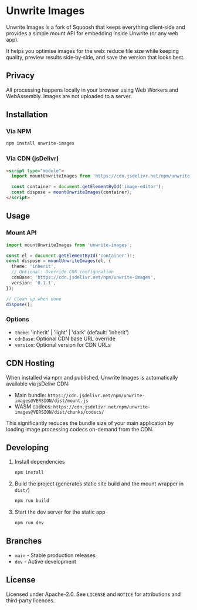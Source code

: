 # Unwrite Images

Unwrite Images is a fork of Squoosh that keeps everything client‑side and provides a simple mount API for embedding inside Unwrite (or any web app).

It helps you optimise images for the web: reduce file size while keeping quality, preview results side‑by‑side, and save the version that looks best.

## Privacy

All processing happens locally in your browser using Web Workers and WebAssembly. Images are not uploaded to a server.

## Installation

### Via NPM

```bash
npm install unwrite-images
```

### Via CDN (jsDelivr)

```html
<script type="module">
  import mountUnwriteImages from 'https://cdn.jsdelivr.net/npm/unwrite-images@0.1.1/dist/mount.js';

  const container = document.getElementById('image-editor');
  const dispose = mountUnwriteImages(container);
</script>
```

## Usage

### Mount API

```ts
import mountUnwriteImages from 'unwrite-images';

const el = document.getElementById('container')!;
const dispose = mountUnwriteImages(el, {
  theme: 'inherit',
  // Optional: Override CDN configuration
  cdnBase: 'https://cdn.jsdelivr.net/npm/unwrite-images',
  version: '0.1.1',
});

// Clean up when done
dispose();
```

### Options

- `theme`: 'inherit' | 'light' | 'dark' (default: 'inherit')
- `cdnBase`: Optional CDN base URL override
- `version`: Optional version for CDN URLs

## CDN Hosting

When installed via npm and published, Unwrite Images is automatically available via jsDelivr CDN:

- Main bundle: `https://cdn.jsdelivr.net/npm/unwrite-images@VERSION/dist/mount.js`
- WASM codecs: `https://cdn.jsdelivr.net/npm/unwrite-images@VERSION/dist/chunks/codecs/`

This significantly reduces the bundle size of your main application by loading image processing codecs on-demand from the CDN.

## Developing

1. Install dependencies
   ```sh
   npm install
   ```
2. Build the project (generates static site build and the mount wrapper in `dist/`)
   ```sh
   npm run build
   ```
3. Start the dev server for the static app
   ```sh
   npm run dev
   ```

## Branches

- `main` - Stable production releases
- `dev` - Active development

## License

Licensed under Apache-2.0. See `LICENSE` and `NOTICE` for attributions and third‑party licences.
